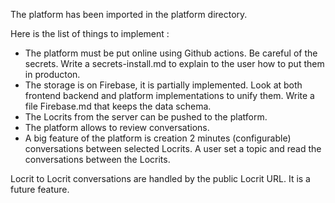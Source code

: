 

The platform has been imported in the platform directory.  

Here is the list of things to implement : 


* The platform must be put online using Github actions. Be careful of the secrets. Write a secrets-install.md to explain to the user how to put them in producton. 
* The storage is on Firebase, it is partially implemented. Look at both frontend backend and platform implementations to unify them. Write a file  Firebase.md that keeps the data schema.   
* The Locrits from the server can be pushed to the platform.
* The platform allows to review conversations. 
* A big feature of the platform is creation 2 minutes (configurable) conversations between selected Locrits. A user set a topic and read the conversations between the Locrits. 


Locrit to Locrit conversations are handled by the public Locrit URL. It is a future feature. 